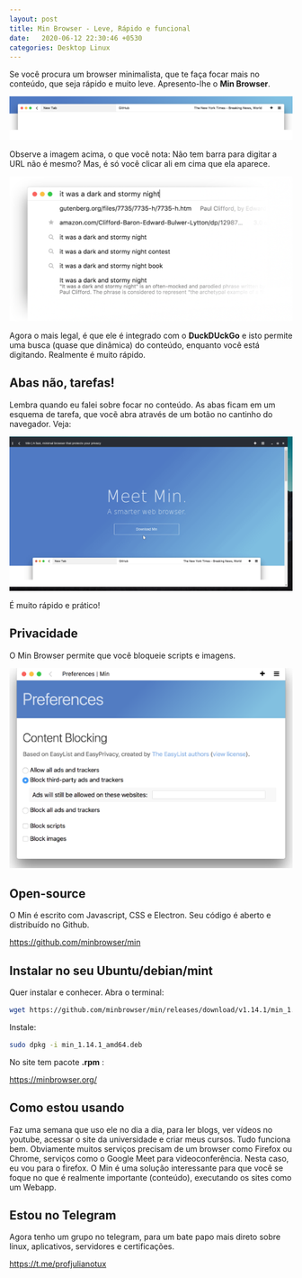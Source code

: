 ```yaml
---
layout: post
title: Min Browser - Leve, Rápido e funcional
date:   2020-06-12 22:30:46 +0530
categories: Desktop Linux
---
```


Se você procura um browser minimalista, que te faça focar mais no conteúdo, que seja rápido e muito leve. Apresento-lhe o **Min Browser**. 

![min browser](/blog/images/minbroser1.png)


Observe a imagem acima, o que você nota: Não tem barra para digitar a URL não é mesmo? Mas, é só você clicar ali em cima que ela aparece. 

![search bart](/blog/images/searchbar.png)

Agora o mais legal, é que ele é integrado com o **DuckDUckGo** e isto permite uma busca (quase que dinâmica) do conteúdo, enquanto você está digitando. Realmente é muito rápido.

## Abas não, tarefas!

Lembra quando eu falei sobre focar no conteúdo. As abas ficam em um esquema de tarefa, que vocẽ abra através de um botão no cantinho do navegador. Veja:

![video min](/blog/images/minbrowser.gif)

É muito rápido e prático! 

## Privacidade

O Min Browser permite que você bloqueie scripts e imagens. 

![min browser 2](/blog/images/min3.png)

## Open-source
O Min é escrito com Javascript, CSS e Electron. Seu código é aberto e distribuído no Github. 

<https://github.com/minbrowser/min>

## Instalar no seu Ubuntu/debian/mint

Quer instalar e conhecer. Abra o terminal:

```bash
wget https://github.com/minbrowser/min/releases/download/v1.14.1/min_1.14.1_amd64.deb 
```

Instale:

```bash
sudo dpkg -i min_1.14.1_amd64.deb 
```

No site tem pacote **.rpm** :  

<https://minbrowser.org/>


## Como estou usando
Faz uma semana que uso ele no dia a dia, para ler blogs, ver vídeos no youtube, acessar o site da universidade e criar meus cursos. Tudo funciona bem. Obviamente muitos serviços precisam de um browser como Firefox ou Chrome, serviços como o Google Meet para videoconferência. Nesta caso, eu vou para o firefox. O Min é uma solução interessante para que você se foque no que é realmente importante (conteúdo), executando os sites como um Webapp.

## Estou no Telegram
Agora tenho um grupo no telegram, para um bate papo mais direto sobre linux, aplicativos, servidores e certificações.

<https://t.me/profjulianotux>

